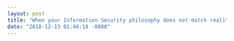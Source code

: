```yaml
---
layout: post
title: "When your Information Security philosophy does not match reality"
date: "2018-12-13 01:46:18 -0800"
---
```



<!--stackedit_data:
eyJoaXN0b3J5IjpbMTU0NzkzNDE4NF19
-->